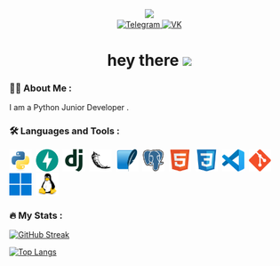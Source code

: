<div id="header" align="center">
<img src="https://media.giphy.com/media/v1.Y2lkPTc5MGI3NjExdzJia3gzNnRtbGlrNGkzNXpjMjIzbzh4Y25zY2RrNTcxN3UzNG45aSZlcD12MV9pbnRlcm5hbF9naWZfYnlfaWQmY3Q9Zw/Y4ak9Ki2GZCbJxAnJD/giphy.gif" width="100"/>
</div>

<div id="badges" align="center">
  <a href="https://t.me/Face1ess">
    <img src="https://img.shields.io/badge/telegram-blue?logo=telegram&logoColor=white&style=for-the-badge" alt="Telegram"/>
  </a>
  <a href="https://vk.com/vasaleser">
    <img src="https://img.shields.io/badge/vk-blue?style=for-the-badge&logo=vk&logoColor=white" alt="VK"/>
  </a>
</div>
<div align="center">
  <h1>
  hey there
  <img src="https://media.giphy.com/media/hvRJCLFzcasrR4ia7z/giphy.gif" width="30px"/>
  </h1>
</div>

### :man_technologist: About Me :
I am a Python Junior Developer .

### :hammer_and_wrench: Languages and Tools :

<div>
  <img src="https://github.com/devicons/devicon/blob/master/icons/python/python-original.svg"  title="Python" alt="python" width="40" height="40"/>&nbsp;
  <img src="https://github.com/devicons/devicon/blob/master/icons/fastapi/fastapi-original.svg"  title="FASTapi" alt="fastapi" width="40" height="40"/>&nbsp;
  <img src="https://github.com/devicons/devicon/blob/master/icons/django/django-plain.svg"  title="DJANGO" alt="django" width="40" height="40"/>&nbsp;
  <img src="https://github.com/devicons/devicon/blob/master/icons/flask/flask-original.svg"  title="Flask" alt="flask" width="40" height="40"/>&nbsp;
  <img src="https://github.com/devicons/devicon/blob/master/icons/sqlite/sqlite-original.svg" title="Sqlite"  alt="sqlite" width="40" height="40"/>&nbsp;
  <img src="https://github.com/devicons/devicon/blob/master/icons/postgresql/postgresql-original.svg" title="Postgres"  alt="Postgres" width="40" height="40"/>&nbsp;
  <img src="https://github.com/devicons/devicon/blob/master/icons/html5/html5-original.svg" title="HTML5" alt="HTML" width="40" height="40"/>&nbsp;
  <img src="https://github.com/devicons/devicon/blob/master/icons/css3/css3-original.svg"  title="CSS3" alt="CSS" width="40" height="40"/>&nbsp;
  <img src="https://github.com/devicons/devicon/blob/master/icons/vscode/vscode-original.svg" title="VScode" **alt="vscode" width="40" height="40"/>&nbsp;
  <img src="https://github.com/devicons/devicon/blob/master/icons/git/git-original.svg" title="Git" **alt="Git" width="40" height="40"/>&nbsp;
  <img src="https://github.com/devicons/devicon/blob/master/icons/windows11/windows11-original.svg" title="Windows Server"  alt="windows server" width="40" height="40"/>&nbsp;
  <img src="https://github.com/devicons/devicon/blob/master/icons/linux/linux-original.svg" title="Linux"  alt="linux" width="40" height="40"/>&nbsp;
</div>

### :fire: My Stats :
[![GitHub Streak](http://github-readme-streak-stats.herokuapp.com?user=dev-c0de&theme=white&background=ffffff)](https://git.io/streak-stats)

[![Top Langs](https://github-readme-stats.vercel.app/api/top-langs/?username=dev-c0de&layout=compact&theme=vision-friendly-white)](https://github.com/anuraghazra/github-readme-stats)
